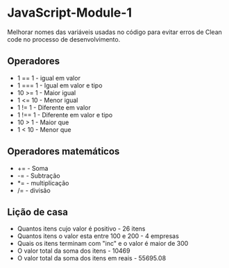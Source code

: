 # JavaScript-Module-1
Melhorar nomes das variáveis usadas no código para evitar erros de Clean code no processo de desenvolvimento.


## Operadores
- 1 == 1   - igual em valor
- 1 === 1  - Igual em valor e tipo
- 10 >= 1  - Maior igual
- 1 <= 10  - Menor igual
- 1 != 1   - Diferente em valor
- 1 !== 1  - Diferente em valor e tipo
- 10 > 1   - Maior que 
- 1 < 10   - Menor que 

## Operadores matemáticos
- +=       - Soma
- -=       - Subtração
- *=       - multiplicação
- /=       - divisão 

## Lição de casa
-  Quantos itens cujo valor é positivo  - 26 itens
-  Quantos itens o valor esta entre 100 e 200  - 4 empresas
-  Quais os itens terminam com "inc" e o valor é maior de 300
-  O valor total da soma dos itens - 10469
-  O valor total da soma dos itens em reais - 55695.08
